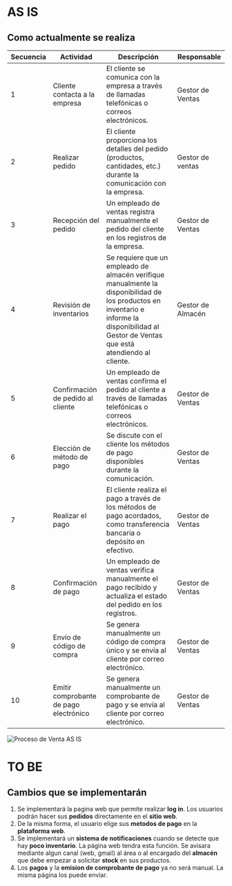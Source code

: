 # AS IS
## Como actualmente se realiza

| Secuencia | Actividad                                | Descripción                                                                                                      | Responsable      |
|-----------|------------------------------------------|------------------------------------------------------------------------------------------------------------------|------------------|
| 1         | Cliente contacta a la empresa           | El cliente se comunica con la empresa a través de llamadas telefónicas o correos electrónicos.                  | Gestor de Ventas |
| 2         | Realizar pedido                          | El cliente proporciona los detalles del pedido (productos, cantidades, etc.) durante la comunicación con la empresa. | Gestor de ventas         |
| 3         | Recepción del pedido                    | Un empleado de ventas registra manualmente el pedido del cliente en los registros de la empresa.                 | Gestor de Ventas |
| 4         | Revisión de inventarios                 | Se requiere que un empleado de almacén verifique manualmente la disponibilidad de los productos en inventario e informe la disponibilidad al Gestor de Ventas que está atendiendo al cliente.                   | Gestor de Almacén |
| 5         | Confirmación de pedido al cliente       | Un empleado de ventas confirma el pedido al cliente a través de llamadas telefónicas o correos electrónicos.     | Gestor de Ventas |
| 6         | Elección de método de pago              | Se discute con el cliente los métodos de pago disponibles durante la comunicación.                                | Gestor de Ventas |
| 7         | Realizar el pago                        | El cliente realiza el pago a través de los métodos de pago acordados, como transferencia bancaria o depósito en efectivo. | Gestor de Ventas         |
| 8        | Confirmación de pago                    | Un empleado de ventas verifica manualmente el pago recibido y actualiza el estado del pedido en los registros.    | Gestor de Ventas |
| 9        | Envío de código de compra               | Se genera manualmente un código de compra único y se envía al cliente por correo electrónico.                    | Gestor de Ventas |
| 10      | Emitir comprobante de pago electrónico | Se genera manualmente un comprobante de pago y se envía al cliente por correo electrónico.                      | Gestor de Ventas |

![Proceso de Venta AS IS](ProcesosTOBE/ProcesoVenta.jpg)

# TO BE
## Cambios que se implementarán
1) Se implementará la pagina web que permite realizar **log in**. Los usuarios podrán hacer sus **pedidos** directamente en el **sitio web**.
2) De la misma forma, el usuario elige sus **metodos de pago** en la **plataforma web**.
3) Se implementará un **sistema de notificaciones** cuando se detecte que hay **poco inventario**. La página web tendra esta función. Se avisara mediante algun canal (web, gmail) al área o al encargado del **almacén** que debe empezar a solicitar **stock** en sus productos.
4) Los **pagos** y la **emision de comprobante de pago** ya no será manual. La misma página los puede enviar.
